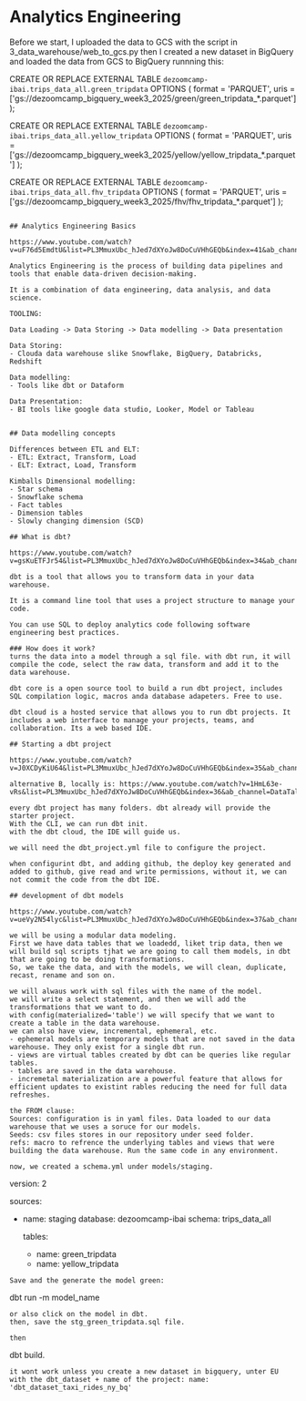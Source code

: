 
# Analytics Engineering

Before we start, I uploaded the data to GCS with the script in 3_data_warehouse/web_to_gcs.py
then I created a new dataset in BigQuery and loaded the data from GCS to BigQuery runnning this:

CREATE OR REPLACE EXTERNAL TABLE `dezoomcamp-ibai.trips_data_all.green_tripdata`
OPTIONS (
  format = 'PARQUET',
  uris = ['gs://dezoomcamp_bigquery_week3_2025/green/green_tripdata_*.parquet']
);

CREATE OR REPLACE EXTERNAL TABLE `dezoomcamp-ibai.trips_data_all.yellow_tripdata`
OPTIONS (
  format = 'PARQUET',
  uris = ['gs://dezoomcamp_bigquery_week3_2025/yellow/yellow_tripdata_*.parquet']
);

CREATE OR REPLACE EXTERNAL TABLE `dezoomcamp-ibai.trips_data_all.fhv_tripdata`
OPTIONS (
  format = 'PARQUET',
  uris = ['gs://dezoomcamp_bigquery_week3_2025/fhv/fhv_tripdata_*.parquet']
);
```

## Analytics Engineering Basics

https://www.youtube.com/watch?v=uF76d5EmdtU&list=PL3MmuxUbc_hJed7dXYoJw8DoCuVHhGEQb&index=41&ab_channel=DataTalksClub%E2%AC%9B

Analytics Engineering is the process of building data pipelines and tools that enable data-driven decision-making.

It is a combination of data engineering, data analysis, and data science.  

TOOLING:

Data Loading -> Data Storing -> Data modelling -> Data presentation

Data Storing:
- Clouda data warehouse slike Snowflake, BigQuery, Databricks, Redshift

Data modelling:
- Tools like dbt or Dataform

Data Presentation:
- BI tools like google data studio, Looker, Model or Tableau


## Data modelling concepts

Differences between ETL and ELT:
- ETL: Extract, Transform, Load
- ELT: Extract, Load, Transform

Kimballs Dimensional modelling:
- Star schema
- Snowflake schema
- Fact tables
- Dimension tables
- Slowly changing dimension (SCD)

## What is dbt?

https://www.youtube.com/watch?v=gsKuETFJr54&list=PL3MmuxUbc_hJed7dXYoJw8DoCuVHhGEQb&index=34&ab_channel=Victoria

dbt is a tool that allows you to transform data in your data warehouse.

It is a command line tool that uses a project structure to manage your code.

You can use SQL to deploy analytics code following software engineering best practices.

### How does it work?
turns the data into a model through a sql file. with dbt run, it will compile the code, select the raw data, transform and add it to the data warehouse.

dbt core is a open source tool to build a run dbt project, includes SQL compilation logic, macros anda database adapeters. Free to use.

dbt cloud is a hosted service that allows you to run dbt projects. It includes a web interface to manage your projects, teams, and collaboration. Its a web based IDE.

## Starting a dbt project

https://www.youtube.com/watch?v=J0XCDyKiU64&list=PL3MmuxUbc_hJed7dXYoJw8DoCuVHhGEQb&index=35&ab_channel=Victoria

alternative B, locally is: https://www.youtube.com/watch?v=1HmL63e-vRs&list=PL3MmuxUbc_hJed7dXYoJw8DoCuVHhGEQb&index=36&ab_channel=DataTalksClub%E2%AC%9B

every dbt project has many folders. dbt already will provide the starter project.
With the CLI, we can run dbt init.
with the dbt cloud, the IDE will guide us.

we will need the dbt_project.yml file to configure the project.

when configurint dbt, and adding github, the deploy key generated and added to github, give read and write permissions, without it, we can not commit the code from the dbt IDE.

## development of dbt models

https://www.youtube.com/watch?v=ueVy2N54lyc&list=PL3MmuxUbc_hJed7dXYoJw8DoCuVHhGEQb&index=37&ab_channel=Victoria

we will be using a modular data modeling.
First we have data tables that we loadedd, liket trip data, then we will build sql scripts tjhat we are going to call them models, in dbt that are going to be doing transformations.
So, we take the data, and with the models, we will clean, duplicate, recast, rename and son on.

we will alwaus work with sql files with the name of the model.
we will write a select statement, and then we will add the transformations that we want to do.
with config(materialized='table') we will specify that we want to create a table in the data warehouse.
we can also have view, incremental, ephemeral, etc.
- ephemeral models are temporary models that are not saved in the data warehouse. They only exist for a single dbt run.
- views are virtual tables created by dbt can be queries like regular tables.
- tables are saved in the data warehouse.
- incremetal materialization are a powerful feature that allows for efficient updates to existint rables reducing the need for full data refreshes.

the FROM clause:
Sources: configuration is in yaml files. Data loaded to our data warehouse that we uses a soruce for our models.
Seeds: csv files stores in our repository under seed folder. 
refs: macro to refrence the underlying tables and views that were building the data warehouse. Run the same code in any environment.

now, we created a schema.yml under models/staging. 

``` 
version: 2

sources:
  - name: staging
    database: dezoomcamp-ibai
    schema: trips_data_all
      
    tables:
      - name: green_tripdata
      - name: yellow_tripdata
```
Save and the generate the model green:

```
dbt run -m model_name
```
or also click on the model in dbt.
then, save the stg_green_tripdata.sql file.

then 
``` 
dbt build.
```
it wont work unless you create a new dataset in bigquery, unter EU with the dbt_dataset + name of the project: name: 'dbt_dataset_taxi_rides_ny_bq'















